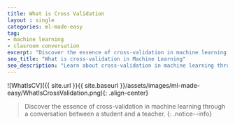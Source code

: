 ```yaml
---
title: What is Cross Validation
layout : single
categories: ml-made-easy
tag:
- machine learning
- clasroom conversation
excerpt: "Discover the essence of cross-validation in machine learning through a conversation between a student and a teacher. They use a clever analogy, likening it to a stand-up comedian refining their jokes. Explore this simplified explanation to demystify cross-validation."
seo_title: "What is cross-validation in Machine Learning"
seo_description: "Learn about cross-validation in machine learning through a fun and relatable analogy. Dive into a conversation between a student and a teacher as they break down this complex concept into easily understandable terms, using the world of stand-up comedy as a guide. Simplify cross-validation and grasp its importance in model performance assessment"
---
```


![WhatIsCV]({{ site.url }}{{ site.baseurl }}/assets/images/ml-made-easy/WhatIsCrossValidation.png){: .align-center}


> Discover the essence of cross-validation in machine learning through a conversation between a student and a teacher.
{: .notice--info}
